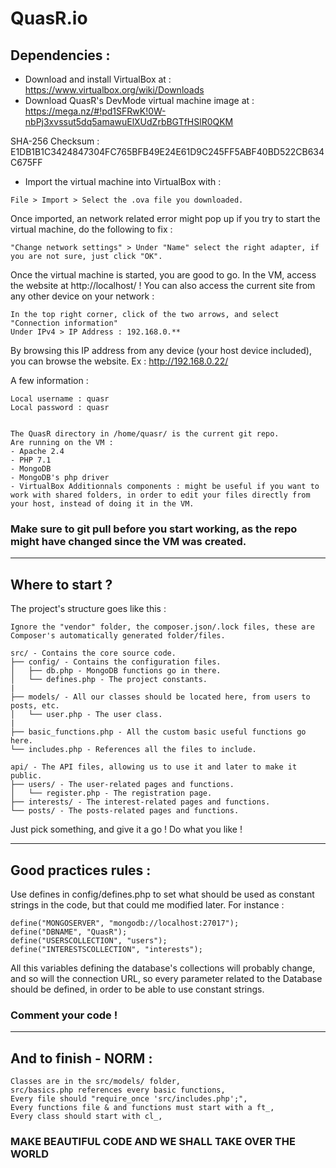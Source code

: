 # QuasR.io

## Dependencies :

- Download and install VirtualBox at : https://www.virtualbox.org/wiki/Downloads
- Download QuasR's DevMode virtual machine image at : https://mega.nz/#!pd1SFRwK!0W-nbPj3xvssut5dq5amawuElXUdZrbBGTfHSlR0QKM

SHA-256 Checksum : E1DB1B1C3424847304FC765BFB49E24E61D9C245FF5ABF40BD522CB634C675FF
- Import the virtual machine into VirtualBox with :

```
File > Import > Select the .ova file you downloaded.
```

Once imported, an network related error might pop up if you try to start the virtual machine, do the following to fix :

```
"Change network settings" > Under "Name" select the right adapter, if you are not sure, just click "OK".
```

Once the virtual machine is started, you are good to go. In the VM, access the website at http://localhost/ !
You can also access the current site from any other device on your network :

```
In the top right corner, click of the two arrows, and select "Connection information"
Under IPv4 > IP Address : 192.168.0.**
```

By browsing this IP address from any device (your host device included), you can browse the website. Ex : http://192.168.0.22/


A few information :

```
Local username : quasr
Local password : quasr


The QuasR directory in /home/quasr/ is the current git repo.
Are running on the VM :
- Apache 2.4
- PHP 7.1
- MongoDB
- MongoDB's php driver
- VirtualBox Additionnals components : might be useful if you want to work with shared folders, in order to edit your files directly from your host, instead of doing it in the VM.
```
### Make sure to git pull before you start working, as the repo might have changed since the VM was created.

____________________________________

## Where to start ?

The project's structure goes like this :

```
Ignore the "vendor" folder, the composer.json/.lock files, these are Composer's automatically generated folder/files.

src/ - Contains the core source code.
├── config/ - Contains the configuration files.
│   ├── db.php - MongoDB functions go in there.
│   └── defines.php - The project constants.
|
├── models/ - All our classes should be located here, from users to posts, etc.
│   └── user.php - The user class.
|
├── basic_functions.php - All the custom basic useful functions go here.
└── includes.php - References all the files to include.

api/ - The API files, allowing us to use it and later to make it public.
├── users/ - The user-related pages and functions.
│   └── register.php - The registration page.
├── interests/ - The interest-related pages and functions.
└── posts/ - The posts-related pages and functions.

```

Just pick something, and give it a go ! Do what you like ! 

____________________________________

## Good practices rules :

Use defines in config/defines.php to set what should be used as constant strings in the code, but that could me modified later.
For instance :

```
define("MONGOSERVER", "mongodb://localhost:27017");
define("DBNAME", "QuasR");
define("USERSCOLLECTION", "users");
define("INTERESTSCOLLECTION", "interests");
```

All this variables defining the database's collections will probably change, and so will the connection URL, so every parameter related to the Database should be defined, in order to be able to use constant strings.

### Comment your code !

____________________________________

## And to finish - NORM :

```
Classes are in the src/models/ folder,
src/basics.php references every basic functions,
Every file should "require_once 'src/includes.php';",
Every functions file & and functions must start with a ft_,
Every class should start with cl_,
```
### MAKE BEAUTIFUL CODE AND WE SHALL TAKE OVER THE WORLD
